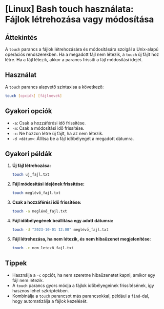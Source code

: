 # [Linux] Bash touch használata: Fájlok létrehozása vagy módosítása

## Áttekintés
A `touch` parancs a fájlok létrehozására és módosítására szolgál a Unix-alapú operációs rendszerekben. Ha a megadott fájl nem létezik, a `touch` új fájlt hoz létre. Ha a fájl létezik, akkor a parancs frissíti a fájl módosítási idejét.

## Használat
A `touch` parancs alapvető szintaxisa a következő:

```bash
touch [opciók] [fájlnevek]
```

## Gyakori opciók
- `-a`: Csak a hozzáférési idő frissítése.
- `-m`: Csak a módosítási idő frissítése.
- `-c`: Ne hozzon létre új fájlt, ha az nem létezik.
- `-d <dátum>`: Állítsa be a fájl időbélyegét a megadott dátumra.

## Gyakori példák
1. **Új fájl létrehozása:**
   ```bash
   touch uj_fajl.txt
   ```

2. **Fájl módosítási idejének frissítése:**
   ```bash
   touch meglévő_fajl.txt
   ```

3. **Csak a hozzáférési idő frissítése:**
   ```bash
   touch -a meglévő_fajl.txt
   ```

4. **Fájl időbélyegének beállítása egy adott dátumra:**
   ```bash
   touch -d "2023-10-01 12:00" meglévő_fajl.txt
   ```

5. **Fájl létrehozása, ha nem létezik, és nem hibaüzenet megjelenítése:**
   ```bash
   touch -c nem_letező_fajl.txt
   ```

## Tippek
- Használja a `-c` opciót, ha nem szeretne hibaüzenetet kapni, amikor egy fájl nem létezik.
- A `touch` parancs gyors módja a fájlok időbélyegeinek frissítésének, így hasznos lehet szkriptekben.
- Kombinálja a `touch` parancsot más parancsokkal, például a `find`-dal, hogy automatizálja a fájlok kezelését.